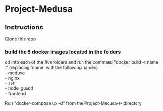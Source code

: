 # Project-Medusa
## Instructions
Clone this repo 
### build the 5 docker images located in the folders
 cd into each of the five folders and run the command "docker build -t name ." (replacing 'name' with the following names)   
    - medusa      
    - nginx      
    - ssh     
    - node_guacd    
    - frontend
  
 
 Run "docker-compose up -d" from the Project-Medusa-r- directory 
    
